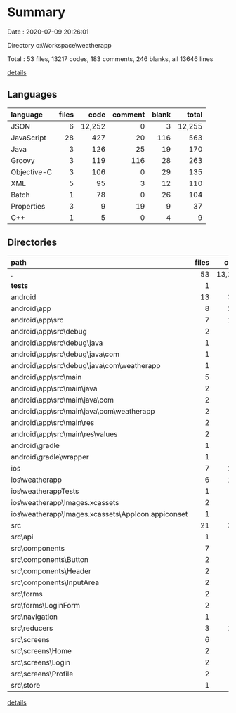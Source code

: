 # Summary

Date : 2020-07-09 20:26:01

Directory c:\Workspace\weatherapp

Total : 53 files,  13217 codes, 183 comments, 246 blanks, all 13646 lines

[details](details.md)

## Languages
| language | files | code | comment | blank | total |
| :--- | ---: | ---: | ---: | ---: | ---: |
| JSON | 6 | 12,252 | 0 | 3 | 12,255 |
| JavaScript | 28 | 427 | 20 | 116 | 563 |
| Java | 3 | 126 | 25 | 19 | 170 |
| Groovy | 3 | 119 | 116 | 28 | 263 |
| Objective-C | 3 | 106 | 0 | 29 | 135 |
| XML | 5 | 95 | 3 | 12 | 110 |
| Batch | 1 | 78 | 0 | 26 | 104 |
| Properties | 3 | 9 | 19 | 9 | 37 |
| C++ | 1 | 5 | 0 | 4 | 9 |

## Directories
| path | files | code | comment | blank | total |
| :--- | ---: | ---: | ---: | ---: | ---: |
| . | 53 | 13,217 | 183 | 246 | 13,646 |
| __tests__ | 1 | 7 | 4 | 4 | 15 |
| android | 13 | 369 | 162 | 92 | 623 |
| android\app | 8 | 251 | 138 | 53 | 442 |
| android\app\src | 7 | 164 | 27 | 30 | 221 |
| android\app\src\debug | 2 | 65 | 8 | 9 | 82 |
| android\app\src\debug\java | 1 | 59 | 8 | 6 | 73 |
| android\app\src\debug\java\com | 1 | 59 | 8 | 6 | 73 |
| android\app\src\debug\java\com\weatherapp | 1 | 59 | 8 | 6 | 73 |
| android\app\src\main | 5 | 99 | 19 | 21 | 139 |
| android\app\src\main\java | 2 | 67 | 17 | 13 | 97 |
| android\app\src\main\java\com | 2 | 67 | 17 | 13 | 97 |
| android\app\src\main\java\com\weatherapp | 2 | 67 | 17 | 13 | 97 |
| android\app\src\main\res | 2 | 8 | 2 | 4 | 14 |
| android\app\src\main\res\values | 2 | 8 | 2 | 4 | 14 |
| android\gradle | 1 | 5 | 0 | 1 | 6 |
| android\gradle\wrapper | 1 | 5 | 0 | 1 | 6 |
| ios | 7 | 212 | 1 | 35 | 248 |
| ios\weatherapp | 6 | 161 | 1 | 20 | 182 |
| ios\weatherappTests | 1 | 51 | 0 | 15 | 66 |
| ios\weatherapp\Images.xcassets | 2 | 44 | 0 | 1 | 45 |
| ios\weatherapp\Images.xcassets\AppIcon.appiconset | 1 | 38 | 0 | 0 | 38 |
| src | 21 | 381 | 0 | 99 | 480 |
| src\api | 1 | 18 | 0 | 3 | 21 |
| src\components | 7 | 63 | 0 | 20 | 83 |
| src\components\Button | 2 | 26 | 0 | 6 | 32 |
| src\components\Header | 2 | 15 | 0 | 5 | 20 |
| src\components\InputArea | 2 | 18 | 0 | 6 | 24 |
| src\forms | 2 | 44 | 0 | 10 | 54 |
| src\forms\LoginForm | 2 | 44 | 0 | 10 | 54 |
| src\navigation | 1 | 64 | 0 | 14 | 78 |
| src\reducers | 3 | 103 | 0 | 22 | 125 |
| src\screens | 6 | 83 | 0 | 26 | 109 |
| src\screens\Home | 2 | 26 | 0 | 7 | 33 |
| src\screens\Login | 2 | 25 | 0 | 8 | 33 |
| src\screens\Profile | 2 | 32 | 0 | 11 | 43 |
| src\store | 1 | 6 | 0 | 4 | 10 |

[details](details.md)